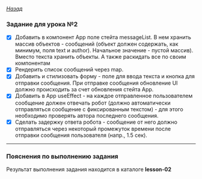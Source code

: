 ﻿*[Назад](./../README.md)*  
  
### Задание для урока №2  
  
- [X] Добавить в компонент App поле стейта messageList. В нем хранить массив объектов - сообщений 
(объект должен содержать, как минимум, поля text и author). Начальное значение - пустой массив). 
Вместо текста хранить объекты. А также раскидать все по своим компонентам  
- [X] Рендерить список сообщений через map.  
- [X] Добавить и стилизовать форму - поле для ввода текста и кнопка для отправки сообщения. 
При отправке сообщения обновление UI должно происходить за счет обновления стейта App.  
- [X] Добавить в App useEffect - на каждое отправленное пользователем сообщение должен отвечать робот 
(должно автоматически отправляться сообщение с фиксированным текстом) - для этого необходимо 
проверять автора последнего сообщения.  
- [X] Сделать задержку ответа робота - сообщение от него должно отправляться через некоторый 
промежуток времени после отправки сообщения пользователя (напр., 1.5 сек).  
  
---  
  
### Пояснения по выполнению задания  
  
Результат выполнения задания находится в каталоге **lesson-02**  
  
  